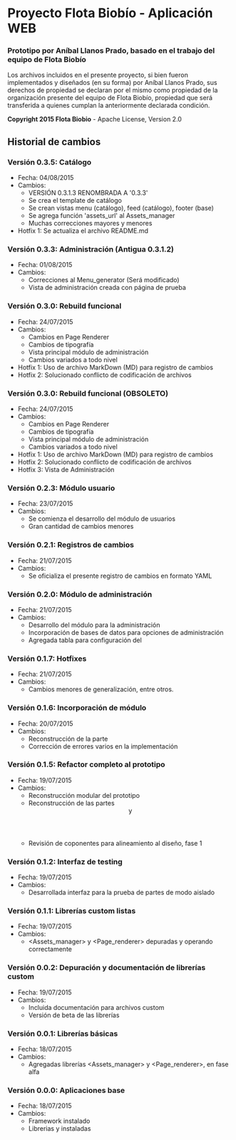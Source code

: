 # Proyecto Flota Biobío - Aplicación WEB

### Prototipo por Aníbal Llanos Prado, basado en el trabajo del equipo de Flota Biobío

Los archivos incluidos en el presente proyecto, si bien fueron implementados
y diseñados (en su forma) por Aníbal Llanos Prado, sus derechos de propiedad
se declaran por el mismo como propiedad de la organización presente del
equipo de Flota Biobío, propiedad que será transferida a quienes cumplan la
anteriormente declarada condición.

**Copyright 2015 Flota Biobio** - 
Apache License, Version 2.0

## Historial de cambios

### Versión 0.3.5: Catálogo
* Fecha: 04/08/2015
* Cambios:
  - VERSIÓN 0.3.1.3 RENOMBRADA A '0.3.3'
  - Se crea el template de catálogo
  - Se crean vistas menu (catálogo), feed (catálogo), footer (base)
  - Se agrega función 'assets_url' al Assets_manager
  - Muchas correcciones mayores y menores
* Hotfix 1: Se actualiza el archivo README.md
  
### Versión 0.3.3: Administración (Antigua 0.3.1.2)
* Fecha: 01/08/2015
* Cambios:
  - Correcciones al Menu_generator (Será modificado)
  - Vista de administración creada con página de prueba

### Versión 0.3.0: Rebuild funcional
* Fecha: 24/07/2015
* Cambios:
  - Cambios en Page Renderer
  - Cambios de tipografía
  - Vista principal módulo de administración
  - Cambios variados a todo nivel
* Hotfix 1: Uso de archivo MarkDown (MD) para registro de cambios
* Hotfix 2: Solucionado conflicto de codificación de archivos

### Versión 0.3.0: Rebuild funcional (OBSOLETO)
* Fecha: 24/07/2015
* Cambios:
  - Cambios en Page Renderer
  - Cambios de tipografía
  - Vista principal módulo de administración
  - Cambios variados a todo nivel
* Hotfix 1: Uso de archivo MarkDown (MD) para registro de cambios
* Hotfix 2: Solucionado conflicto de codificación de archivos
* Hotfix 3: Vista de Administración

### Versión 0.2.3: Módulo usuario
* Fecha: 23/07/2015
* Cambios:
  - Se comienza el desarrollo del módulo de usuarios
  - Gran cantidad de cambios menores

### Versión 0.2.1: Registros de cambios
* Fecha: 21/07/2015
* Cambios:
  - Se oficializa el presente registro de cambios en formato YAML

### Versión 0.2.0: Módulo de administración
* Fecha: 21/07/2015
* Cambios:
  - Desarrollo del módulo para la administración
  - Incorporación de bases de datos para opciones de administración
  - Agregada tabla para configuración del <slider>

### Versión 0.1.7: Hotfixes
* Fecha: 21/07/2015
* Cambios:
  - Cambios menores de generalización, entre otros.

### Versión 0.1.6: Incorporación de módulo <boxes>
* Fecha: 20/07/2015
* Cambios:
  - Reconstrucción de la parte <boxes>
  - Corrección de errores varios en la implementación

### Versión 0.1.5: Refactor completo al prototipo
* Fecha: 19/07/2015
* Cambios:
  - Reconstrucción modular del prototipo
  - Reconstrucción de las partes <header> y <slider>
  - Revisión de coponentes para alineamiento al diseño, fase 1

### Versión 0.1.2: Interfaz de testing
* Fecha: 19/07/2015
* Cambios:
  - Desarrollada interfaz para la prueba de partes de modo aislado

### Versión 0.1.1: Librerías custom listas
* Fecha: 19/07/2015
* Cambios:
  - <Assets_manager> y <Page_renderer> depuradas y operando correctamente

### Versión 0.0.2: Depuración y documentación de librerías custom
* Fecha: 19/07/2015
* Cambios:
  - Incluida documentación <PhpDoc> para archivos custom
  - Versión de beta de las librerías

### Versión 0.0.1: Librerías básicas
* Fecha: 18/07/2015
* Cambios:
  - Agregadas librerías <Assets_manager> y <Page_renderer>, en fase alfa

### Versión 0.0.0: Aplicaciones base
* Fecha: 18/07/2015
* Cambios:
  - Framework <CodeIgniter> instalado
  - Librerias <IonAuth> y <BootStrap> instaladas